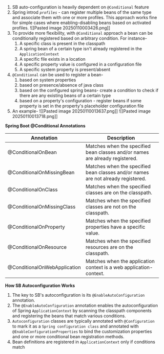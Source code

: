 1. SB auto-configuration is heavily dependent on `@Conditional` feature
2. Spring introd *`profiles`* - can register multiple beans of the same type and associate them with one or more profiles. This approach works fine for simple cases where enabling-disabling beans based on activated profiles.
   ![[Pasted image 20250110003426.png]]
3.  To provide more flexibility, with `@Conditional` approach a bean can be conditionally registered based on arbitrary condition. For instance-
	1. A specific class is present in the classpath
	2. A spring bean of a certain type isn't already registered in the `ApplicationContext`
	3. A specific file exists in a location
	4. A specific property value is configured in a configuration file
	5. A specific system property is present/absent
4. `@Conditional` can be used to register a bean-
	1. based on system properties
	2. based on presence/absence of java class
	3. based on the configured spring beans- create a condition to check if there are any existing beans of a certain type
	4. based on a property's configuration - register beans if some property is set in the property's placeholder configuration file
5. An example-
   ![[Pasted image 20250110013637.png]]
   ![[Pasted image 20250110013718.png]]

**Spring Boot @Conditional Annotations**

| Annotation                   | Description                                                                      |
| ---------------------------- | -------------------------------------------------------------------------------- |
| @ConditionalOnBean           | Matches when the specified bean classes and/or names are already registered.     |
| @ConditionalOnMissingBean    | Matches when the specified bean classes and/or names are not already registered. |
| @ConditionalOnClass          | Matches when the specified classes are on the classpath.                         |
| @ConditionalOnMissingClass   | Matches when the specified classes are not on the classpath.                     |
| @ConditionalOnProperty       | Matches when the specified properties have a specific value.                     |
| @ConditionalOnResource       | Matches when the specified resources are on the classpath.                       |
| @ConditionalOnWebApplication | Matches when the application context is a web application-context.               |

 **How SB Autoconfiguration Works**
 1. The key to SB's autoconfiguration is its `@EnableAutoConfiguration` annotation.
 2. The `@EnableAutoConfiguration` annotation enables the autoconfiguration of Spring `ApplicationContext` by scanning the classpath components and registering the beans that match various conditions.
 3. `Autoconfiguration` classes are typically annotated with `@Configuration` to mark it as a `Spring configuration class` and annotated with `@EnableConfigurationProperties` to bind the customization properties and one or more conditional bean registration methods.
 4. Bean definitions are registered in `ApplicationContext` only if conditions match